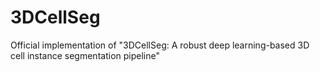 # 3DCellSeg
Official implementation of "3DCellSeg: A robust deep learning-based 3D cell instance segmentation pipeline"
